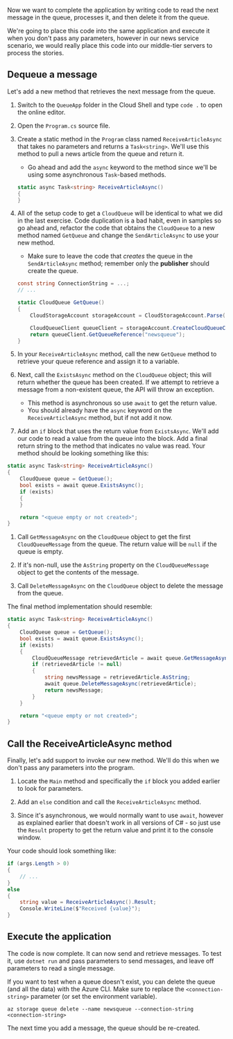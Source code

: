 Now we want to complete the application by writing code to read the next message in the queue, processes it, and then delete it from the queue. 

We're going to place this code into the same application and execute it when you don't pass any parameters, however in our news service scenario, we would really place this code into our middle-tier servers to process the stories.

## Dequeue a message

Let's add a new method that retrieves the next message from the queue.

1. Switch to the `QueueApp` folder in the Cloud Shell and type `code .` to open the online editor.
 
1. Open the `Program.cs` source file.

1. Create a static method in the `Program` class named `ReceiveArticleAsync` that takes no parameters and returns a `Task<string>`. We'll use this method to pull a news article from the queue and return it.
    - Go ahead and add the `async` keyword to the method since we'll be using some asynchronous `Task`-based methods.

    ```csharp
    static async Task<string> ReceiveArticleAsync()
    {
    }

1. All of the setup code to get a `CloudQueue` will be identical to what we did in the last exercise. Code duplication is a bad habit, even in samples so go ahead and, refactor the code that obtains the `CloudQueue` to a new method named `GetQueue` and change the `SendArticleAsync` to use your new method.
     - Make sure to leave the code that _creates_ the queue in the `SendArticleAsync` method; remember only the **publisher** should create the queue.

    ```csharp
    const string ConnectionString = ...;
    // ...

    static CloudQueue GetQueue()
    {
        CloudStorageAccount storageAccount = CloudStorageAccount.Parse(ConnectionString);
    
        CloudQueueClient queueClient = storageAccount.CreateCloudQueueClient();
        return queueClient.GetQueueReference("newsqueue");
    }
    ```
    
1. In your `ReceiveArticleAsync` method, call the new `GetQueue` method to retrieve your queue reference and assign it to a variable.

1. Next, call the `ExistsAsync` method on the `CloudQueue` object; this will return whether the queue has been created. If we attempt to retrieve a message from a non-existent queue, the API will throw an exception.
    - This method is asynchronous so use `await` to get the return value.
    - You should already have the `async` keyword on the `ReceiveArticleAsync` method, but if not add it now.


1. Add an `if` block that uses the return value from `ExistsAsync`. We'll add our code to read a value from the queue into the block. Add a final return string to the method that indicates no value was read. Your method should be looking something like this:

```csharp
static async Task<string> ReceiveArticleAsync()
{
    CloudQueue queue = GetQueue();
    bool exists = await queue.ExistsAsync();
    if (exists)
    {
    }

    return "<queue empty or not created>";
}
```

1. Call `GetMessageAsync` on the `CloudQueue` object to get the first `CloudQueueMessage` from the queue. The return value will be `null` if the queue is empty.

1. If it's non-null, use the `AsString` property on the `CloudQueueMessage` object to get the contents of the message.

1. Call `DeleteMessageAsync` on the `CloudQueue` object to delete the message from the queue.

The final method implementation should resemble:

```csharp
static async Task<string> ReceiveArticleAsync()
{
    CloudQueue queue = GetQueue();
    bool exists = await queue.ExistsAsync();
    if (exists)
    {
        CloudQueueMessage retrievedArticle = await queue.GetMessageAsync();
        if (retrievedArticle != null)
        {
            string newsMessage = retrievedArticle.AsString;
            await queue.DeleteMessageAsync(retrievedArticle);
            return newsMessage;
        }
    }

    return "<queue empty or not created>";
}
```

## Call the ReceiveArticleAsync method

Finally, let's add support to invoke our new method. We'll do this when we don't pass any parameters into the program.

1. Locate the `Main` method and specifically the `if` block you added earlier to look for parameters.

1. Add an `else` condition and call the `ReceiveArticleAsync` method. 

1. Since it's asynchronous, we would normally want to use `await`, however as explained earlier that doesn't work in all versions of C# - so just use the `Result` property to get the return value and print it to the console window.

Your code should look something like:

```csharp
if (args.Length > 0)
{
    // ...
}
else
{
    string value = ReceiveArticleAsync().Result;
    Console.WriteLine($"Received {value}");
}
```

## Execute the application

The code is now complete. It can now send and retrieve messages. To test it, use `dotnet run` and pass parameters to send messages, and leave off parameters to read a single message.

If you want to test when a queue doesn't exist, you can delete the queue (and all the data) with the Azure CLI. Make sure to replace the `<connection-string>` parameter (or set the environment variable).

```azurecli
az storage queue delete --name newsqueue --connection-string <connection-string> 
```

The next time you add a message, the queue should be re-created.